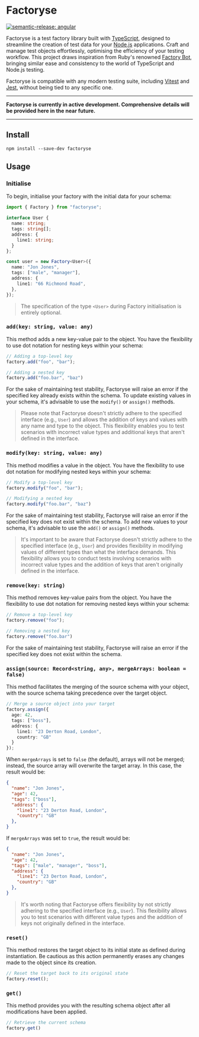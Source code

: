 # Factoryse

[![semantic-release: angular](https://img.shields.io/badge/semantic--release-angular-e10079?logo=semantic-release)](https://github.com/semantic-release/semantic-release)

Factoryse is a test factory library built with [TypeScript](https://www.typescriptlang.org/), designed to streamline the creation of test data for your [Node.js](https://nodejs.org/) applications. Craft and manage test objects effortlessly, optimising the efficiency of your testing workflow. This project draws inspiration from Ruby's renowned [Factory Bot](https://github.com/thoughtbot/factory_bot), bringing similar ease and consistency to the world of TypeScript and Node.js testing.

Factoryse is compatible with any modern testing suite, including [Vitest](https://vitest.dev/) and [Jest](https://jestjs.io/), without being tied to any specific one.

----

**Factoryse is currently in active development. Comprehensive details will be provided here in the near future.**

----

## Install

```shell
npm install --save-dev factoryse
```

## Usage

### Initialise 

To begin, initialise your factory with the initial data for your schema:

```typescript
import { Factory } from "factoryse";

interface User {
  name: string;
  tags: string[];
  address: {
    line1: string;
  }
};

const user = new Factory<User>({
  name: "Jon Jones",
  tags: ["male", "manager"],
  address: {
    line1: "66 Richmond Road",
  },
});
```

> The specification of the type `<User>` during Factory initialisation is entirely optional.

### `add(key: string, value: any)`

This method adds a new key-value pair to the object. You have the flexibility to use dot notation for nesting keys within your schema:

```typescript
// Adding a top-level key
factory.add("foo", "bar");

// Adding a nested key
factory.add("foo.bar", "baz")
```

For the sake of maintaining test stability, Factoryse will raise an error if the specified key already exists within the schema. To update existing values in your schema, it's advisable to use the `modify()` or `assign()` methods.

> Please note that Factoryse doesn't strictly adhere to the specified interface (e.g., `User`) and allows the addition of keys and values with any name and type to the object. This flexibility enables you to test scenarios with incorrect value types and additional keys that aren't defined in the interface.

### `modify(key: string, value: any)`

This method modifies a value in the object. You have the flexibility to use dot notation for modifying nested keys within your schema:

```typescript
// Modify a top-level key
factory.modify("foo", "bar");

// Modifying a nested key
factory.modify("foo.bar", "baz")
```

For the sake of maintaining test stability, Factoryse will raise an error if the specified key does not exist within the schema. To add new values to your schema, it's advisable to use the `add()` or `assign()` methods.

> It's important to be aware that Factoryse doesn't strictly adhere to the specified interface (e.g., `User`) and provides flexibility in modifying values of different types than what the interface demands. This flexibility allows you to conduct tests involving scenarios with incorrect value types and the addition of keys that aren't originally defined in the interface.

### `remove(key: string)`

This method removes key-value pairs from the object. You have the flexibility to use dot notation for removing nested keys within your schema:

```typescript
// Remove a top-level key
factory.remove("foo");

// Removing a nested key
factory.remove("foo.bar")
```

For the sake of maintaining test stability, Factoryse will raise an error if the specified key does not exist within the schema.

### `assign(source: Record<string, any>, mergeArrays: boolean = false)`

This method facilitates the merging of the source schema with your object, with the source schema taking precedence over the target object.

```typescript
// Merge a source object into your target
factory.assign({
  age: 42,
  tags: ["boss"],
  address: {
    line1: "23 Derton Road, London",
    country: "GB"
  }
});
```

When `mergeArrays` is set to `false` (the default), arrays will not be merged; instead, the source array will overwrite the target array. In this case, the result would be:

```json
{
  "name": "Jon Jones",
  "age": 42,
  "tags": ["boss"],
  "address": {
    "line1": "23 Derton Road, London",
    "country": "GB"
  },
}
```

If `mergeArrays` was set to `true`, the result would be:

```json
{
  "name": "Jon Jones",
  "age": 42,
  "tags": ["male", "manager", "boss"],
  "address": {
    "line1": "23 Derton Road, London",
    "country": "GB"
  },
}
```

> It's worth noting that Factoryse offers flexibility by not strictly adhering to the specified interface (e.g., `User`). This flexibility allows you to test scenarios with different value types and the addition of keys not originally defined in the interface.

### `reset()`

This method restores the target object to its initial state as defined during instantiation. Be cautious as this action permanently erases any changes made to the object since its creation.

```typescript
// Reset the target back to its original state
factory.reset();
```

### `get()`

This method provides you with the resulting schema object after all modifications have been applied.

```typescript
// Retrieve the current schema
factory.get()
```

